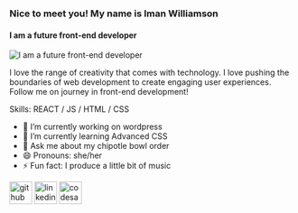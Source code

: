 ### Nice to meet you! My name is Iman Williamson
#### I am a future front-end developer
![I am a future front-end developer](https://i.pinimg.com/originals/f1/95/f2/f195f21dad53ab766a36906348e01a20.gif)

I love the range of creativity that comes with technology. I love pushing the boundaries of web development to create engaging user experiences. Follow me on journey in front-end development!

Skills: REACT / JS / HTML / CSS

- 🔭 I’m currently working on wordpress 
- 🌱 I’m currently learning Advanced CSS 
- 💬 Ask me about my chipotle bowl order 
- 😄 Pronouns: she/her 
- ⚡ Fun fact: I produce a little bit of music 


[<img src='https://cdn.jsdelivr.net/npm/simple-icons@3.0.1/icons/github.svg' alt='github' height='40'>](https://github.com/cinniman)  [<img src='https://cdn.jsdelivr.net/npm/simple-icons@3.0.1/icons/linkedin.svg' alt='linkedin' height='40'>](https://www.linkedin.com/in/imanwilliamson/)  [<img src='https://cdn.jsdelivr.net/npm/simple-icons@3.0.1/icons/codesandbox.svg' alt='codesandbox' height='40'>](https://codesandbox.io/u/imansade1)  

